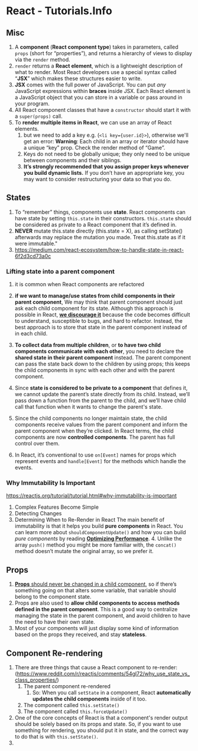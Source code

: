 # React - Tutorials.Info

## Misc

1. A **component** (**React component type**) takes in parameters, called `props` (short for “properties”), and returns a hierarchy of views to display via the `render` method.
2. `render` returns a **React element**, which is a lightweight description of what to render. Most React developers use a special syntax called “**JSX**” which makes these structures easier to write.
3. **JSX** comes with the full power of JavaScript. You can put *any* JavaScript expressions within **braces** inside JSX. Each React element is a JavaScript object that you can store in a variable or pass around in your program.
4. All React component classes that have a `constructor` should start it with a `super(props)` call.
5. To **render multiple items in React**, we can use an array of React elements.
   1. but we need to add a key e.g. (`<li key={user.id}>`), otherwise we'll get an error:
      **Warning**: Each child in an array or iterator should have a unique “key” prop. Check the render method of “Game”.
   2. Keys do not need to be globally unique; they only need to be unique between components and their siblings.
   3. **It’s strongly recommended that you assign proper keys whenever you build dynamic lists.** If you don’t have an appropriate key, you may want to consider restructuring your data so that you do.

## States

1. To “remember” things, components use **state**. React components can have state by setting `this.state` in their constructors. `this.state` should be considered as private to a React component that it’s defined in.
2. **NEVER** mutate this.state directly (this.state = X), as calling setState() afterwards may replace the mutation you made. Treat this.state as if it were immutable."
3. https://medium.com/react-ecosystem/how-to-handle-state-in-react-6f2d3cd73a0c

### **Lifting state into a parent component**

1. it is common when React components are refactored
2. **if we want to manage/use states from child components in their parent component**, We may think that parent component should just ask each child component for its state. Although this approach is possible in React, **<u>we discourage it</u>** because the code becomes difficult to understand, susceptible to bugs, and hard to refactor. Instead, the best approach is to store that state in the parent  component instead of in each child.
3. **To collect data from multiple children**, or **to have two child components communicate with each other**, you need to declare the **shared state in their parent component** instead. The parent component can pass the state back down to the children by using props; this keeps the child components in sync with each other and with the parent component.
4. Since **state is considered to be private to a component** that defines it, we cannot update the parent’s state directly from its child. Instead, we’ll pass down a function from the parent to the child, and we’ll have child call that function when it wants to change the parent's state.
5. Since the child components no longer maintain state, the child components receive values from the parent component and inform the parent component when they’re clicked. In React terms, the child components are now **controlled components**. The parent has full control over them.

1. In React, it’s conventional to use `on[Event]` names for props which represent events and `handle[Event]` for the methods which handle the events.

### **Why Immutability Is Important**

   https://reactjs.org/tutorial/tutorial.html#why-immutability-is-important

   1. Complex Features Become Simple
   2. Detecting Changes
   3. Determining When to Re-Render in React
      The main benefit of immutability is that it helps you build **pure components** in React. You can learn more about `shouldComponentUpdate()` and how you can build *pure components* by reading [**Optimizing Performance**](https://reactjs.org/docs/optimizing-performance.html#examples).
      4. Unlike the array `push()` method you might be more familiar with, the `concat()` method doesn’t mutate the original array, so we prefer it.

## **Props**

1. <u>**Props** should never be changed in a child component</u>, so if there’s something going on that alters some variable, that variable should belong to the component state.
2. Props are also used to **allow child components to access methods defined in the parent component**. This is a good way to centralize managing the state in the parent component, and avoid children to have the need to have their own state.
3. Most of your components will just display some kind of information based on the props they received, and stay **stateless**.

## Component Re-rendering

1. There are three things that cause a React component to re-render:
      (https://www.reddit.com/r/reactjs/comments/54gl72/why_use_state_vs_class_properties/)
      1. The parent component re-rendered
         1. So: When you call `setState` in a component, React **automatically updates the child components** inside of it too.
      2. The component called `this.setState()`
   3. The component called `this.forceUpdate()`
2. One of the core concepts of React is that a component's render output should be solely based on its props and state. So, if you want to use something for rendering, you should put it in state, and the correct way to do that is with `this.setState()`.
3. 
